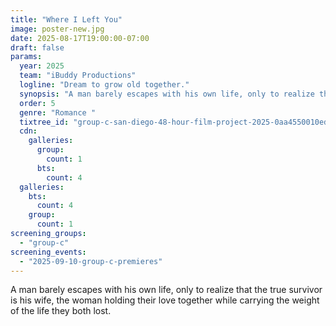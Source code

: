 ```yaml
---
title: "Where I Left You"
image: poster-new.jpg
date: 2025-08-17T19:00:00-07:00
draft: false
params:
  year: 2025
  team: "iBuddy Productions"
  logline: "Dream to grow old together."
  synopsis: "A man barely escapes with his own life, only to realize that the true survivor is his wife, the woman holding their love together while carrying the weight of the life they both lost."
  order: 5
  genre: "Romance "
  tixtree_id: "group-c-san-diego-48-hour-film-project-2025-0aa4550010ed"
  cdn:
    galleries:
      group:
        count: 1
      bts:
        count: 4
  galleries:
    bts:
      count: 4
    group:
      count: 1
screening_groups:
  - "group-c"
screening_events:
  - "2025-09-10-group-c-premieres"
---
```

A man barely escapes with his own life, only to realize that the true survivor is his wife, the woman holding their love together while carrying the weight of the life they both lost.
